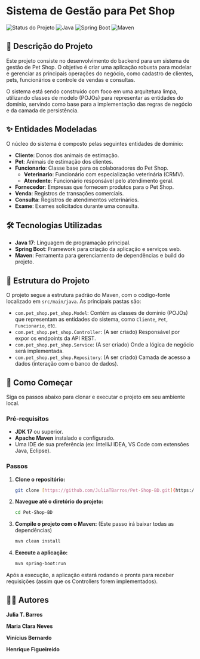 # Sistema de Gestão para Pet Shop

![Status do Projeto](https://img.shields.io/badge/status-em--desenvolvimento-yellow)
![Java](https://img.shields.io/badge/java-17%2B-blue)
![Spring Boot](https://img.shields.io/badge/Spring%20Boot-3.x-brightgreen)
![Maven](https://img.shields.io/badge/build-Maven-red)

## 📄 Descrição do Projeto

Este projeto consiste no desenvolvimento do backend para um sistema de gestão de Pet Shop. O objetivo é criar uma aplicação robusta para modelar e gerenciar as principais operações do negócio, como cadastro de clientes, pets, funcionários e controle de vendas e consultas.

O sistema está sendo construído com foco em uma arquitetura limpa, utilizando classes de modelo (POJOs) para representar as entidades do domínio, servindo como base para a implementação das regras de negócio e da camada de persistência.

## ✨ Entidades Modeladas

O núcleo do sistema é composto pelas seguintes entidades de domínio:

* **Cliente**: Donos dos animais de estimação.
* **Pet**: Animais de estimação dos clientes.
* **Funcionario**: Classe base para os colaboradores do Pet Shop.
    * **Veterinario**: Funcionário com especialização veterinária (CRMV).
    * **Atendente**: Funcionário responsável pelo atendimento geral.
* **Fornecedor**: Empresas que fornecem produtos para o Pet Shop.
* **Venda**: Registros de transações comerciais.
* **Consulta**: Registros de atendimentos veterinários.
* **Exame**: Exames solicitados durante uma consulta.

## 🛠️ Tecnologias Utilizadas

* **Java 17**: Linguagem de programação principal.
* **Spring Boot**: Framework para criação da aplicação e serviços web.
* **Maven**: Ferramenta para gerenciamento de dependências e build do projeto.

## 📁 Estrutura do Projeto

O projeto segue a estrutura padrão do Maven, com o código-fonte localizado em `src/main/java`. As principais pastas são:

* `com.pet_shop.pet_shop.Model`: Contém as classes de domínio (POJOs) que representam as entidades do sistema, como `Cliente`, `Pet`, `Funcionario`, etc.
* `com.pet_shop.pet_shop.Controller`: (A ser criado) Responsável por expor os endpoints da API REST.
* `com.pet_shop.pet_shop.Service`: (A ser criado) Onde a lógica de negócio será implementada.
* `com.pet_shop.pet_shop.Repository`: (A ser criado) Camada de acesso a dados (interação com o banco de dados).

## 🚀 Como Começar

Siga os passos abaixo para clonar e executar o projeto em seu ambiente local.

### Pré-requisitos

* **JDK 17** ou superior.
* **Apache Maven** instalado e configurado.
* Uma IDE de sua preferência (ex: IntelliJ IDEA, VS Code com extensões Java, Eclipse).

### Passos

1.  **Clone o repositório:**
    ```bash
    git clone [https://github.com/JuliaTBarros/Pet-Shop-BD.git](https://github.com/JuliaTBarros/Pet-Shop-BD.git)
    ```

2.  **Navegue até o diretório do projeto:**
    ```bash
    cd Pet-Shop-BD
    ```

3.  **Compile o projeto com o Maven:**
    (Este passo irá baixar todas as dependências)
    ```bash
    mvn clean install
    ```

4.  **Execute a aplicação:**
    ```bash
    mvn spring-boot:run
    ```

Após a execução, a aplicação estará rodando e pronta para receber requisições (assim que os Controllers forem implementados).

## 👩‍💻 Autores

**Julia T. Barros**

**Maria Clara Neves**

**Vinícius Bernardo**

**Henrique Figueireido**
